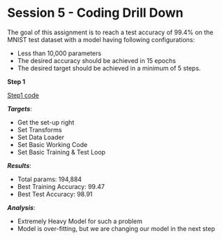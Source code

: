 # Session 5 - Coding Drill Down

The goal of this assignment is to reach a test accuracy of 99.4% on the MNIST test dataset with a model having following configurations:

- Less than 10,000 parameters
- The desired accuracy should be achieved in 15 epochs
- The desired target should be achieved in a minimum of 5 steps.

**Step 1**

[Step1 code](https://github.com/Noopuragr/EVA4/blob/master/S5/Step1/Step_1.ipynb)

***Targets***:

- Get the set-up right
- Set Transforms
- Set Data Loader
- Set Basic Working Code
- Set Basic Training & Test Loop

***Results***:
- Total params: 194,884
- Best Training Accuracy: 99.47
- Best Test Accuracy: 98.91

***Analysis***:
- Extremely Heavy Model for such a problem
- Model is over-fitting, but we are changing our model in the next step

